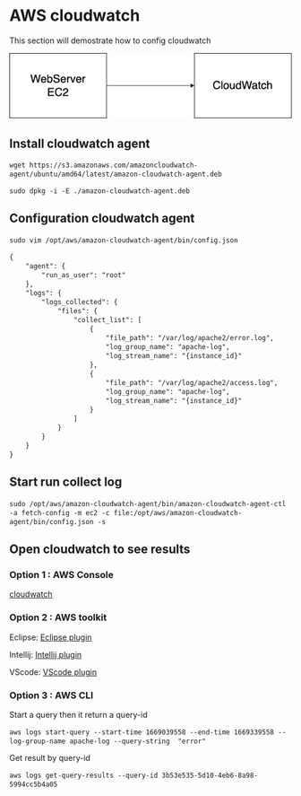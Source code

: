 # AWS cloudwatch

This section will demostrate how to config cloudwatch

![setup](Log%20collect%20setup.png)



## Install cloudwatch agent

```
wget https://s3.amazonaws.com/amazoncloudwatch-agent/ubuntu/amd64/latest/amazon-cloudwatch-agent.deb
```
```
sudo dpkg -i -E ./amazon-cloudwatch-agent.deb
```

## Configuration cloudwatch agent

```
sudo vim /opt/aws/amazon-cloudwatch-agent/bin/config.json
```

 ```
 {
     "agent": {
         "run_as_user": "root"
     },
     "logs": {
         "logs_collected": {
             "files": {
                 "collect_list": [
                     {
                         "file_path": "/var/log/apache2/error.log",
                         "log_group_name": "apache-log",
                         "log_stream_name": "{instance_id}"
                     },
                     {
                         "file_path": "/var/log/apache2/access.log",
                         "log_group_name": "apache-log",
                         "log_stream_name": "{instance_id}"
                     }
                 ]
             }
         }
     }
 }
 ```

## Start run collect log
```
sudo /opt/aws/amazon-cloudwatch-agent/bin/amazon-cloudwatch-agent-ctl -a fetch-config -m ec2 -c file:/opt/aws/amazon-cloudwatch-agent/bin/config.json -s
```

## Open cloudwatch to see results

### Option 1 : AWS Console
[cloudwatch](https://ap-southeast-1.console.aws.amazon.com/cloudwatch/home?region=ap-southeast-1#logsV2:log-groups/log-group/apache-log)

### Option 2 : AWS toolkit

Eclipse: [Eclipse plugin](https://aws.amazon.com/vi/eclipse/)

Intellij: [Intellij plugin](https://aws.amazon.com/intellij/)

VScode: [VScode plugin]([https://aws.amazon.com/intellij/](https://aws.amazon.com/visualstudiocode/))

### Option 3 : AWS CLI
Start a query then it return a query-id
```
aws logs start-query --start-time 1669039558 --end-time 1669339558 --log-group-name apache-log --query-string  "error"
```
Get result by query-id
```
aws logs get-query-results --query-id 3b53e535-5d10-4eb6-8a98-5994cc5b4a05
```
